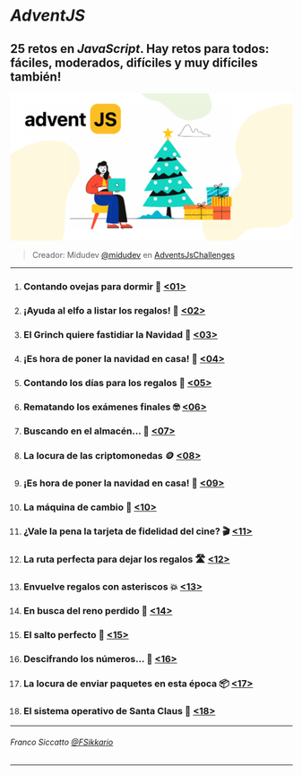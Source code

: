 # **_AdventJS_**

## 25 retos en _JavaScript_. Hay retos para todos: fáciles, moderados, difíciles y muy difíciles también!

![Imagen](AdventJS.png)

> Creador: Midudev 
  > [@midudev](https://twitter.com/midudev) 
  > en [AdventsJsChallenges](https://adventjs.dev/)

---
1. ### Contando ovejas para dormir 🐑 [<01>](Reto-01\README.md)
2. ### ¡Ayuda al elfo a listar los regalos! 🧝 [<02>](Reto-02\README.md)
3. ### El Grinch quiere fastidiar la Navidad 🎁 [<03>](Reto-03\README.md)
4. ### ¡Es hora de poner la navidad en casa! 🎄 [<04>](Reto-04\README.md)
5. ### Contando los días para los regalos 📅 [<05>](Reto-05\README.md)
6. ### Rematando los exámenes finales 🤓 [<06>](Reto-06\README.md)
7. ### Buscando en el almacén... 🏪 [<07>](Reto-07\README.md)
8. ### La locura de las criptomonedas 🪙 [<08>](Reto-08\README.md)
9. ### ¡Es hora de poner la navidad en casa! 🎅 [<09>](Reto-09\README.md)
10. ### La máquina de cambio 🎰 [<10>](Reto-10\README.md)
11. ### ¿Vale la pena la tarjeta de fidelidad del cine? 🎬 [<11>](Reto-11\README.md)
12. ### La ruta perfecta para dejar los regalos 🛣️ [<12>](Reto-12\README.md)
13. ### Envuelve regalos con asteriscos 💥 [<13>](Reto-13\README.md)
14. ### En busca del reno perdido 🦌 [<14>](Reto-14\README.md)
15. ### El salto perfecto 🏃 [<15>](Reto-15\README.md)
16. ### Descifrando los números... 🔢 [<16>](Reto-16\README.md)
17. ### La locura de enviar paquetes en esta época 📦 [<17>](Reto-17\README.md)
18. ### El sistema operativo de Santa Claus 📱 [<18>](Reto-18\README.md)
---
###### *Franco Siccatto* [@FSikkario](https://twitter.com/FSikkario)
---
